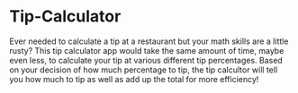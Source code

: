 # Tip-Calculator
Ever needed to calculate a tip at a restaurant but your math skills are a little rusty? This tip calculator app would take the same amount of time, maybe even less, to calculate your tip at various different tip percentages. Based on your decision of how much percentage to tip, the tip calcultor will tell you how much to tip as well as add up the total for more efficiency!
